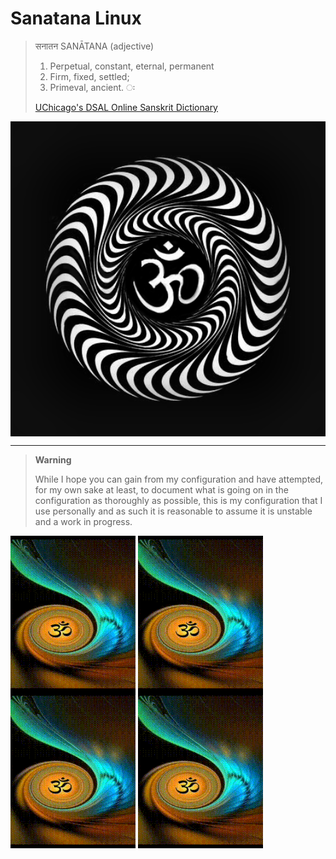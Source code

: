 # Sanatana Linux

> सनातन SANĀTANA (adjective)
>
> 1.  Perpetual, constant, eternal, permanent
> 2.  Firm, fixed, settled;
> 3.  Primeval, ancient. ः
>
> [UChicago's DSAL Online Sanskrit Dictionary](https://dsal.uchicago.edu/cgi-bin/app/apte_query.py?qs=Sanatana&matchtype=default)

<img width="750px" align="center"  src="./assets/om.gif" alt="Om Puurnnam-Adah Puurnnam-Idam Puurnnaat-Puurnnam-Udacyate | Puurnnasya Puurnnam-Aadaaya Puurnnam-Eva-Avashissyate || Om Shaantih Shaantih Shaantih "  />

---

> **Warning**
>
> While I hope you can gain from my configuration and have attempted, for my own sake at least, to document what is going on in the configuration as thoroughly as possible, this is my configuration that I use personally and as such it is reasonable to assume it is unstable and a work in progress.

<div>
<img width="200px" align="center" src="./assets/Pin.gif" alt="Om" />
<img width="200px" align="center" src="./assets/Pin.gif" alt="Om" />
<img width="200px" align="center" src="./assets/Pin.gif" alt="Om" />
<img width="200px" align="center" src="./assets/Pin.gif" alt="Om" />
</div>

